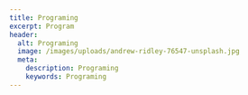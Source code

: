 ```yaml
---
title: Programing
excerpt: Program
header:
  alt: Programing
  image: /images/uploads/andrew-ridley-76547-unsplash.jpg
  meta:
    description: Programing
    keywords: Programing
---
```


